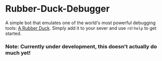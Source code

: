 # Rubber-Duck-Debugger

A simple bot that emulates one of the world's most powerful debugging tools: [A Rubber Duck](https://en.wikipedia.org/wiki/Rubber_duck_debugging). Simply add it to your sever and use `rd!help` to get started.

### Note: Currently under development, this doesn't actually do much yet!
